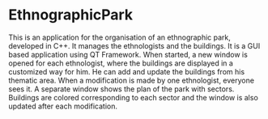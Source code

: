 # EthnographicPark

This is an application for the organisation of an ethnographic park, developed in C++.
It manages the ethnologists and the buildings. 
It is a GUI based application using QT Framework. 
When started, a new window is opened for each ethnologist, where the buildings are displayed in a customized way for him. 
He can add and update the buildings from his thematic area. When a modification is made by one ethnologist, everyone sees it. 
A separate window shows the plan of the park with sectors. 
Buildings are colored corresponding to each sector and the window is also updated after each modification.
